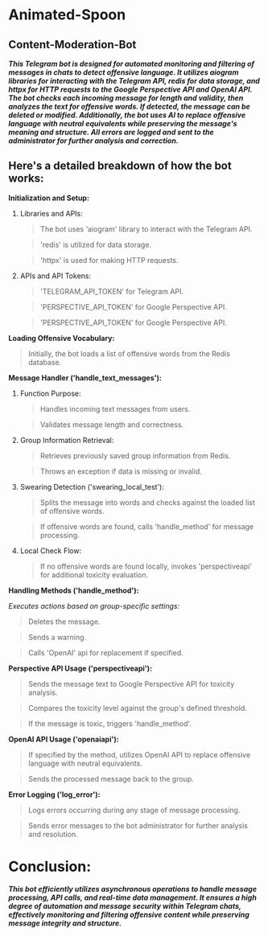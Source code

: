 # Animated-Spoon

## Content-Moderation-Bot

___This Telegram bot is designed for automated monitoring and filtering of messages in chats to detect offensive language. It utilizes aiogram libraries for interacting with the Telegram API, redis for data storage, and httpx for HTTP requests to the Google Perspective API and OpenAI API. The bot checks each incoming message for length and validity, then analyzes the text for offensive words. If detected, the message can be deleted or modified. Additionally, the bot uses AI to replace offensive language with neutral equivalents while preserving the message's meaning and structure. All errors are logged and sent to the administrator for further analysis and correction.___


## Here's a detailed breakdown of how the bot works:

__Initialization and Setup:__
1. Libraries and APIs:
    >The bot uses 'aiogram' library to interact with the Telegram API.
    
    > 'redis' is utilized for data storage.

    > 'httpx' is used for making HTTP requests.

2. APIs and API Tokens:
    > 'TELEGRAM_API_TOKEN' for Telegram API.

    > 'PERSPECTIVE_API_TOKEN' for Google Perspective API.

    > 'PERSPECTIVE_API_TOKEN' for Google Perspective API.

__Loading Offensive Vocabulary:__
> Initially, the bot loads a list of offensive words from the Redis database.

__Message Handler ('handle_text_messages'):__
1. Function Purpose:
    >Handles incoming text messages from users.

    >Validates message length and correctness.

2. Group Information Retrieval:
    >Retrieves previously saved group information from Redis.

    >Throws an exception if data is missing or invalid.

3. Swearing Detection ('swearing_local_test'):
    >Splits the message into words and checks against the loaded list of offensive words.

    >If offensive words are found, calls 'handle_method' for message processing.

4. Local Check Flow:
    >If no offensive words are found locally, invokes 'perspectiveapi' for additional toxicity evaluation.

__Handling Methods ('handle_method'):__

_Executes actions based on group-specific settings:_
>Deletes the message.

>Sends a warning.

>Calls 'OpenAI' api for replacement if specified.

__Perspective API Usage ('perspectiveapi'):__
>Sends the message text to Google Perspective API for toxicity analysis.

>Compares the toxicity level against the group's defined threshold.

>If the message is toxic, triggers 'handle_method'.

__OpenAI API Usage ('openaiapi'):__
>If specified by the method, utilizes OpenAI API to replace offensive language with neutral equivalents.

>Sends the processed message back to the group.


__Error Logging ('log_error'):__
>Logs errors occurring during any stage of message processing.

>Sends error messages to the bot administrator for further analysis and resolution.

# Conclusion:
___This bot efficiently utilizes asynchronous operations to handle message processing, API calls, and real-time data management. It ensures a high degree of automation and message security within Telegram chats, effectively monitoring and filtering offensive content while preserving message integrity and structure.___

